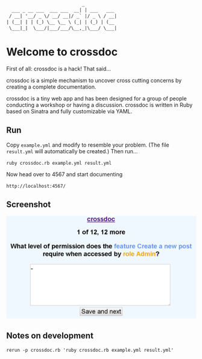                                _
      ___ _ __ ___  ___ ___  __| | ___   ___
     / __| '__/ _ \/ __/ __|/ _` |/ _ \ / __|
    | (__| | | (_) \__ \__ \ (_| | (_) | (__
     \___|_|  \___/|___/___/\__,_|\___/ \___|

Welcome to crossdoc
===================

First of all: crossdoc is a hack! That said...

crossdoc is a simple mechanism to uncover cross cutting concerns by
creating a complete documentation.

crossdoc is a tiny web app and has been designed for a group of people
conducting a workshop or having a discussion. crossdoc is written in
Ruby based on Sinatra and fully customizable via YAML.

## Run

Copy `example.yml` and modify to resemble your problem. (The
file `result.yml` will automatically be created.) Then run...

    ruby crossdoc.rb example.yml result.yml

Now head over to 4567 and start documenting

    http://localhost:4567/

## Screenshot

![Screenshot of a question](question.png)

## Notes on development

    rerun -p crossdoc.rb 'ruby crossdoc.rb example.yml result.yml'
